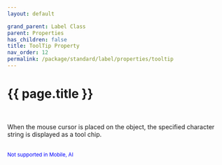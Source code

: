 ```yaml
---
layout: default

grand_parent: Label Class
parent: Properties
has_children: false
title: ToolTip Property
nav_order: 12
permalink: /package/standard/label/properties/tooltip
---
```

# {{ page.title }}

<br>

When the mouse cursor is placed on the object, the specified character string is displayed as a tool chip.

<br><small><span style="color:blue">Not supported in Mobile, AI</span></small>